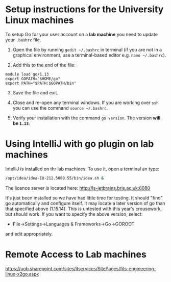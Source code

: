 # Setup instructions for the University Linux machines

To setup Go for your user account on a **lab machine** you need to update your `.bashrc` file.

1. Open the file by running `gedit ~/.bashrc` in terminal (if you are not in a graphical environment, use a terminal-based editor e.g. `nano ~/.bashrc`).

2. Add this to the end of the file:

```
module load go/1.13
export GOPATH="$HOME/go"
export PATH="$PATH:$GOPATH/bin"
```

3. Save the file and exit.

4. Close and re-open any terminal windows. If you are working over `ssh` you can use the command `source ~/.bashrc`.

5. Verify your installation with the command `go version`. The version **will be `1.13`**.

# Using IntelliJ with go plugin on lab machines

IntelliJ is installed on thr lab machines. To use it, open a terminal an type:

```bash
/opt/idea/idea-IU-212.5080.55/bin/idea.sh &
```

The licence server is located here: http://ls-jetbrains.bris.ac.uk:8080

It's just been installed so we have had little time for testing. It should "find" go automatically and configure itself. It may locate a later version of go than that specified above (1.15.14). This is untested with this year's crousework, but should work. If you want to specify the above version, select:
* File->Settings->Languages & Frameworks->Go->GOROOT

and edit appropriately.

# Remote Access to Lab machines

https://uob.sharepoint.com/sites/itservices/SitePages/fits-engineering-linux-x2go.aspx
